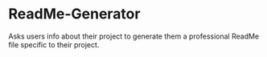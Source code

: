 # ReadMe-Generator
Asks users info about their project to generate them a professional ReadMe file specific to their project.